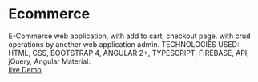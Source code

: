 # Ecommerce
E-Commerce web application, with add to cart, checkout page. with crud operations by another web application admin.
TECHNOLOGIES USED: HTML, CSS, BOOTSTRAP 4, ANGULAR 2+, TYPESCRIPT, FIREBASE, API, jQuery, Angular Material.       
[Iive Demo](https://shopwithme-1e0e3.firebaseapp.com/)
